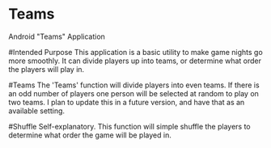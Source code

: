 # Teams
Android "Teams" Application

#Intended Purpose
This application is a basic utility to make game nights go more smoothly.  It can divide players up into teams, or determine what order the players will play in.

#Teams
The 'Teams' function will divide players into even teams.  If there is an odd number of players one person will be selected at random to play on two teams.  I plan to update this in a future version, and have that as an available setting.

#Shuffle
Self-explanatory.  This function will simple shuffle the players to determine what order the game will be played in.
